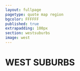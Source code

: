 ```yaml
---
layout: fullpage
pagetype: quote map region
bgcolor: FFFFFF
published: true
extrapadding: 100px
section: westsuburbs
image: west
---
```


<div id="west" class="mapstage"></div>

# WEST SUBURBS
